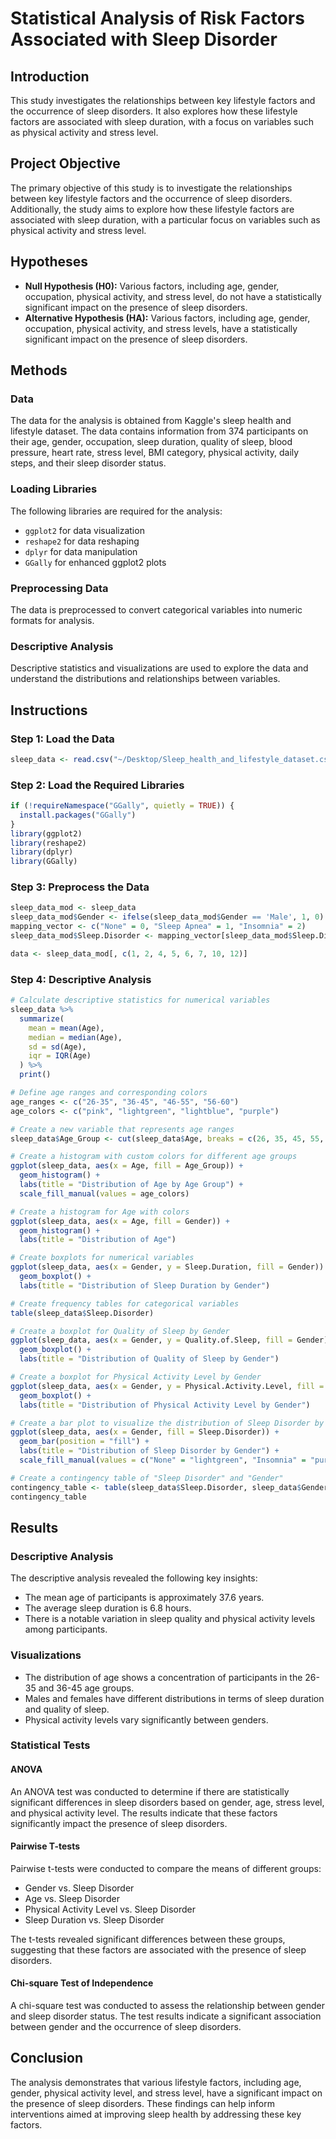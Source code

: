 
# Statistical Analysis of Risk Factors Associated with Sleep Disorder

## Introduction
This study investigates the relationships between key lifestyle factors and the occurrence of sleep disorders. It also explores how these lifestyle factors are associated with sleep duration, with a focus on variables such as physical activity and stress level.

## Project Objective
The primary objective of this study is to investigate the relationships between key lifestyle factors and the occurrence of sleep disorders. Additionally, the study aims to explore how these lifestyle factors are associated with sleep duration, with a particular focus on variables such as physical activity and stress level.

## Hypotheses
- **Null Hypothesis (H0):** Various factors, including age, gender, occupation, physical activity, and stress level, do not have a statistically significant impact on the presence of sleep disorders.
- **Alternative Hypothesis (HA):** Various factors, including age, gender, occupation, physical activity, and stress levels, have a statistically significant impact on the presence of sleep disorders.

## Methods

### Data
The data for the analysis is obtained from Kaggle's sleep health and lifestyle dataset. The data contains information from 374 participants on their age, gender, occupation, sleep duration, quality of sleep, blood pressure, heart rate, stress level, BMI category, physical activity, daily steps, and their sleep disorder status.

### Loading Libraries
The following libraries are required for the analysis:
- `ggplot2` for data visualization
- `reshape2` for data reshaping
- `dplyr` for data manipulation
- `GGally` for enhanced ggplot2 plots

### Preprocessing Data
The data is preprocessed to convert categorical variables into numeric formats for analysis.

### Descriptive Analysis
Descriptive statistics and visualizations are used to explore the data and understand the distributions and relationships between variables.

## Instructions

### Step 1: Load the Data
```r
sleep_data <- read.csv("~/Desktop/Sleep_health_and_lifestyle_dataset.csv", header = TRUE, row.names = 1)
```

### Step 2: Load the Required Libraries
```r
if (!requireNamespace("GGally", quietly = TRUE)) {
  install.packages("GGally")
}
library(ggplot2)
library(reshape2)
library(dplyr)
library(GGally)
```

### Step 3: Preprocess the Data
```r
sleep_data_mod <- sleep_data
sleep_data_mod$Gender <- ifelse(sleep_data_mod$Gender == 'Male', 1, 0)
mapping_vector <- c("None" = 0, "Sleep Apnea" = 1, "Insomnia" = 2)
sleep_data_mod$Sleep.Disorder <- mapping_vector[sleep_data_mod$Sleep.Disorder]

data <- sleep_data_mod[, c(1, 2, 4, 5, 6, 7, 10, 12)]
```

### Step 4: Descriptive Analysis
```r
# Calculate descriptive statistics for numerical variables
sleep_data %>%
  summarize(
    mean = mean(Age),
    median = median(Age),
    sd = sd(Age),
    iqr = IQR(Age)
  ) %>%
  print()

# Define age ranges and corresponding colors
age_ranges <- c("26-35", "36-45", "46-55", "56-60")
age_colors <- c("pink", "lightgreen", "lightblue", "purple")

# Create a new variable that represents age ranges
sleep_data$Age_Group <- cut(sleep_data$Age, breaks = c(26, 35, 45, 55, max(sleep_data$Age)), labels = age_ranges)

# Create a histogram with custom colors for different age groups
ggplot(sleep_data, aes(x = Age, fill = Age_Group)) +
  geom_histogram() +
  labs(title = "Distribution of Age by Age Group") +
  scale_fill_manual(values = age_colors)

# Create a histogram for Age with colors
ggplot(sleep_data, aes(x = Age, fill = Gender)) +
  geom_histogram() +
  labs(title = "Distribution of Age")

# Create boxplots for numerical variables
ggplot(sleep_data, aes(x = Gender, y = Sleep.Duration, fill = Gender)) +
  geom_boxplot() +
  labs(title = "Distribution of Sleep Duration by Gender")

# Create frequency tables for categorical variables
table(sleep_data$Sleep.Disorder)

# Create a boxplot for Quality of Sleep by Gender
ggplot(sleep_data, aes(x = Gender, y = Quality.of.Sleep, fill = Gender)) +
  geom_boxplot() +
  labs(title = "Distribution of Quality of Sleep by Gender")

# Create a boxplot for Physical Activity Level by Gender
ggplot(sleep_data, aes(x = Gender, y = Physical.Activity.Level, fill = Gender)) +
  geom_boxplot() +
  labs(title = "Distribution of Physical Activity Level by Gender")

# Create a bar plot to visualize the distribution of Sleep Disorder by Gender
ggplot(sleep_data, aes(x = Gender, fill = Sleep.Disorder)) +
  geom_bar(position = "fill") +
  labs(title = "Distribution of Sleep Disorder by Gender") +
  scale_fill_manual(values = c("None" = "lightgreen", "Insomnia" = "purple", "Sleep Apnea" = "lightblue"))

# Create a contingency table of "Sleep Disorder" and "Gender"
contingency_table <- table(sleep_data$Sleep.Disorder, sleep_data$Gender)
contingency_table
```

## Results

### Descriptive Analysis
The descriptive analysis revealed the following key insights:
- The mean age of participants is approximately 37.6 years.
- The average sleep duration is 6.8 hours.
- There is a notable variation in sleep quality and physical activity levels among participants.

### Visualizations
- The distribution of age shows a concentration of participants in the 26-35 and 36-45 age groups.
- Males and females have different distributions in terms of sleep duration and quality of sleep.
- Physical activity levels vary significantly between genders.

### Statistical Tests
#### ANOVA
An ANOVA test was conducted to determine if there are statistically significant differences in sleep disorders based on gender, age, stress level, and physical activity level. The results indicate that these factors significantly impact the presence of sleep disorders.

#### Pairwise T-tests
Pairwise t-tests were conducted to compare the means of different groups:
- Gender vs. Sleep Disorder
- Age vs. Sleep Disorder
- Physical Activity Level vs. Sleep Disorder
- Sleep Duration vs. Sleep Disorder

The t-tests revealed significant differences between these groups, suggesting that these factors are associated with the presence of sleep disorders.

#### Chi-square Test of Independence
A chi-square test was conducted to assess the relationship between gender and sleep disorder status. The test results indicate a significant association between gender and the occurrence of sleep disorders.

## Conclusion
The analysis demonstrates that various lifestyle factors, including age, gender, physical activity level, and stress level, have a significant impact on the presence of sleep disorders. These findings can help inform interventions aimed at improving sleep health by addressing these key factors.

